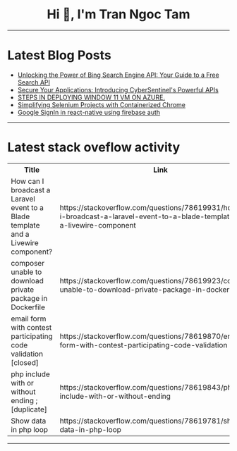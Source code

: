 <h1 align="center">Hi 👋, I'm Tran Ngoc Tam</h1>

---

# Latest Blog Posts 
<!-- BLOG-POST-LIST:START -->
- [Unlocking the Power of Bing Search Engine API: Your Guide to a Free Search API](https://dev.to/sameeranthony/unlocking-the-power-of-bing-search-engine-api-your-guide-to-a-free-search-api-14ff)
- [Secure Your Applications: Introducing CyberSentinel&#39;s Powerful APIs](https://dev.to/pr0biex/secure-your-applications-introducing-cybersentinels-powerful-apis-9da)
- [STEPS IN DEPLOYING WINDOW 11 VM ON AZURE.](https://dev.to/collins_uwa_1f4dc406f079c/steps-in-deploying-window-11-vm-on-azure-31n6)
- [Simplifying Selenium Projects with Containerized Chrome](https://dev.to/mohitmajumdar/simplifying-selenium-projects-with-containerized-chrome-43ll)
- [Google SignIn in react-native using firebase auth](https://dev.to/thechaudhrysab/google-signin-in-react-native-using-firebase-auth-2nop)
<!-- BLOG-POST-LIST:END -->

---

# Latest stack oveflow activity
<table>
  <tr><th>Title</th><th>Link</th></tr>
  <!-- STACKOVERFLOW:START --><tr><td>How can I broadcast a Laravel event to a Blade template and a Livewire component?</td><td>https://stackoverflow.com/questions/78619931/how-can-i-broadcast-a-laravel-event-to-a-blade-template-and-a-livewire-component</td></tr><tr><td>composer unable to download private package in Dockerfile</td><td>https://stackoverflow.com/questions/78619923/composer-unable-to-download-private-package-in-dockerfile</td></tr><tr><td>email form with contest participating code validation [closed]</td><td>https://stackoverflow.com/questions/78619870/email-form-with-contest-participating-code-validation</td></tr><tr><td>php include with or without ending ; [duplicate]</td><td>https://stackoverflow.com/questions/78619843/php-include-with-or-without-ending</td></tr><tr><td>Show data in php loop</td><td>https://stackoverflow.com/questions/78619781/show-data-in-php-loop</td></tr><!-- STACKOVERFLOW:END -->
</table>

---


